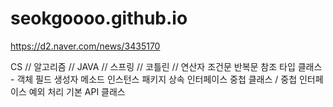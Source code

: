 # seokgoooo.github.io
https://d2.naver.com/news/3435170

CS // 알고리즘 // JAVA // 스프링 // 코틀린 // 
연산자
조건문 반복문
참조 타입
클래스 - 객체 필드 생성자 메소드 인스턴스 패키지
상속
인터페이스
중첩 클래스 / 중첩 인터페이스
예외 처리
기본 API 클래스

